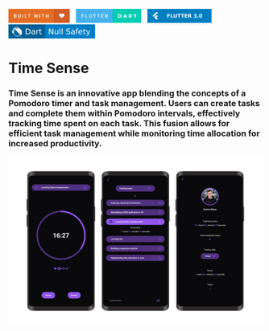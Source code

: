 <img src="README_FILES/badges/built-with-love.svg" height="28px"/>&nbsp;&nbsp;
<img src="README_FILES/badges/flutter-dart.svg" height="28px" />&nbsp;&nbsp;
<img src="README_FILES/badges/Flutter-3.svg" height="28px" />&nbsp;&nbsp;
<img src="README_FILES/badges/dart-null_safety.svg" height="28px"/>

# Time Sense
### Time Sense is an innovative app blending the concepts of a Pomodoro timer and task management. Users can create tasks and complete them within Pomodoro intervals, effectively tracking time spent on each task. This fusion allows for efficient task management while monitoring time allocation for increased productivity.

<img src="README_FILES/images/time_sense.png"/>
